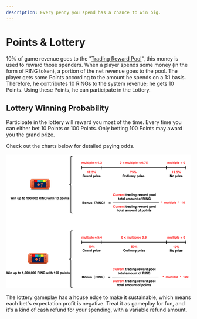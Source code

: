 ```yaml
---
description: Every penny you spend has a chance to win big.
---
```


# Points & Lottery

10% of game revenue goes to the "[Trading Reward Pool](/advanced/evolution-land-dao/revenue-model.md#trading-reward-pool)", this money is used to reward those spenders. When a player spends some money \(in the form of RING token\), a portion of the net revenue goes to the pool. The player gets some Points according to the amount he spends on a 1:1 basis. Therefore, he contributes 10 RINGs to the system revenue; he gets 10 Points. Using these Points, he can participate in the Lottery.

## Lottery Winning Probability

Participate in the lottery will reward you most of the time. Every time you can either bet 10 Points or 100 Points. Only betting 100 Points may award you the grand prize.

Check out the charts below for detailed paying odds.

![Lottery Winning Probability](../../.gitbook/assets/lottery-odds.png)

The lottery gameplay has a house edge to make it sustainable, which means each bet's expectation profit is negative. Treat it as gameplay for fun, and it's a kind of cash refund for your spending, with a variable refund amount.

